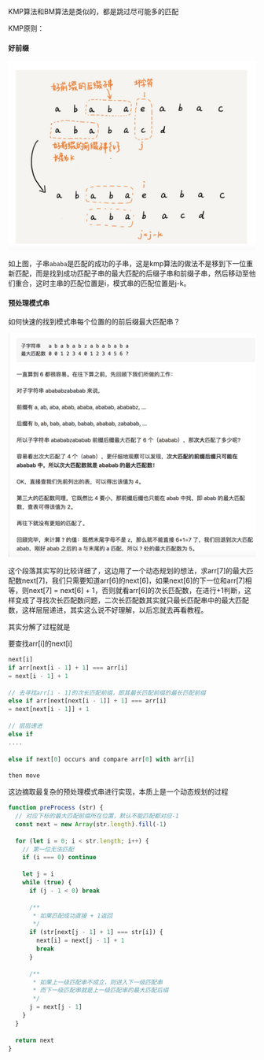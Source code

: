 KMP算法和BM算法是类似的，都是跳过尽可能多的匹配
 
KMP原则：

#### 好前缀

![kmp1](../assets/KMP1.jpg)

如上图，子串`ababa`是匹配的成功的子串，这是kmp算法的做法不是移到下一位重新匹配，而是找到成功匹配子串的最大匹配的后缀子串和前缀子串，然后移动至他们重合，这时主串的匹配位置是i，模式串的匹配位置是j-k。

#### 预处理模式串

如何快速的找到模式串每个位置的的前后缀最大匹配串？

![kmp2](../assets/kmp2.jpg)

这个段落其实写的比较详细了，这边用了一个动态规划的想法，求arr[7]的最大匹配数next[7]，我们只需要知道arr[6]的next[6]，如果next[6]的下一位和arr[7]相等，则next[7] = next[6] + 1，否则就看arr[6]的次长匹配数，在进行+1判断，这样变成了寻找次长匹配数问题，二次长匹配数其实就只最长匹配串中的最大匹配数，这样层层递进，其实这么说不好理解，以后忘就去再看教程。

其实分解了过程就是

要查找arr[i]的next[i]

```javascript
next[i] 
if arr[next[i - 1] + 1] === arr[i]
= next[i - 1] + 1

// 去寻找arr[i - 1]的次长匹配前缀，即其最长匹配前缀的最长匹配前缀
else if arr[next[next[i - 1]] + 1] === arr[i]
= next[next[i - 1]] + 1

// 层层递进
else if
....

else if next[0] occurs and compare arr[0] with arr[i]

then move
```

这边摘取最复杂的预处理模式串进行实现，本质上是一个动态规划的过程

```js
function preProcess (str) {
  // 对应下标的最大匹配前缀所在位置，默认不能匹配都对应-1
  const next = new Array(str.length).fill(-1)

  for (let i = 0; i < str.length; i++) {
    // 第一位无法匹配
    if (i === 0) continue

    let j = i
    while (true) {
      if (j - 1 < 0) break

      /**
       * 如果匹配成功直接 + 1返回 
       */
      if (str[next[j - 1] + 1] === str[i]) {
        next[i] = next[j - 1] + 1
        break
      }

      /**
       * 如果上一级匹配串不成立，则进入下一级匹配串
       * 而下一级匹配串就是上一级匹配串的最大匹配后缀
       */
      j = next[j - 1]
    }
  }

  return next
} 
```